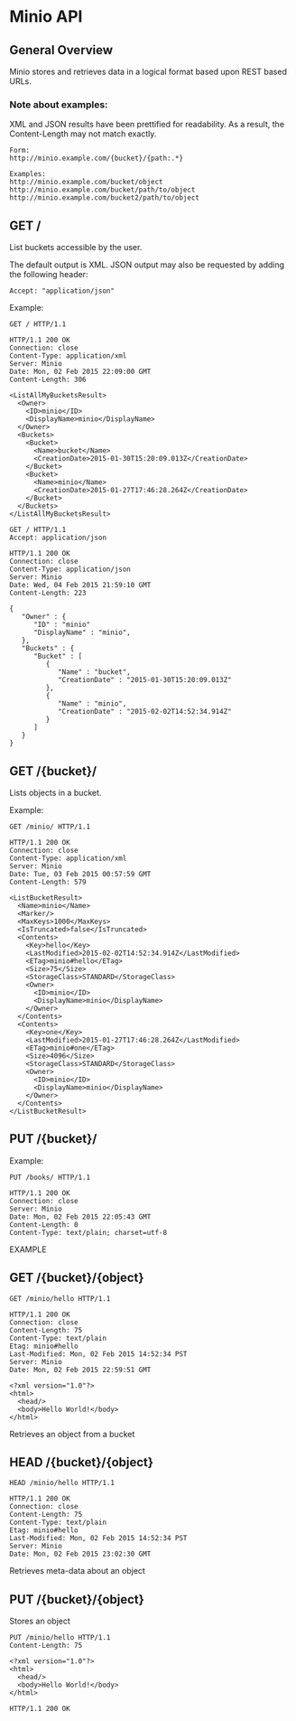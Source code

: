 # Minio API

## General Overview

Minio stores and retrieves data in a logical format based upon REST
based URLs.

### Note about examples:

XML and JSON results have been prettified for readability. As a result, the Content-Length may not match exactly.
```
Form:
http://minio.example.com/{bucket}/{path:.*}

Examples:
http://minio.example.com/bucket/object
http://minio.example.com/bucket/path/to/object
http://minio.example.com/bucket2/path/to/object
```

## GET /

List buckets accessible by the user.

The default output is XML. JSON output may also be requested by adding the following header:

```
Accept: "application/json"
```

Example:
```
GET / HTTP/1.1
```
```
HTTP/1.1 200 OK
Connection: close
Content-Type: application/xml
Server: Minio
Date: Mon, 02 Feb 2015 22:09:00 GMT
Content-Length: 306

<ListAllMyBucketsResult>
  <Owner>
    <ID>minio</ID>
    <DisplayName>minio</DisplayName>
  </Owner>
  <Buckets>
    <Bucket>
      <Name>bucket</Name>
      <CreationDate>2015-01-30T15:20:09.013Z</CreationDate>
    </Bucket>
    <Bucket>
      <Name>minio</Name>
      <CreationDate>2015-01-27T17:46:28.264Z</CreationDate>
    </Bucket>
  </Buckets>
</ListAllMyBucketsResult>
```

```
GET / HTTP/1.1
Accept: application/json
```

```
HTTP/1.1 200 OK
Connection: close
Content-Type: application/json
Server: Minio
Date: Wed, 04 Feb 2015 21:59:10 GMT
Content-Length: 223

{
   "Owner" : {
      "ID" : "minio"
      "DisplayName" : "minio",
   },
   "Buckets" : {
      "Bucket" : [
         {
            "Name" : "bucket",
            "CreationDate" : "2015-01-30T15:20:09.013Z"
         },
         {
            "Name" : "minio",
            "CreationDate" : "2015-02-02T14:52:34.914Z"
         }
      ]
   }
}
```

## GET /{bucket}/

Lists objects in a bucket.


Example:
```
GET /minio/ HTTP/1.1
```
```
HTTP/1.1 200 OK
Connection: close
Content-Type: application/xml
Server: Minio
Date: Tue, 03 Feb 2015 00:57:59 GMT
Content-Length: 579

<ListBucketResult>
  <Name>minio</Name>
  <Marker/>
  <MaxKeys>1000</MaxKeys>
  <IsTruncated>false</IsTruncated>
  <Contents>
    <Key>hello</Key>
    <LastModified>2015-02-02T14:52:34.914Z</LastModified>
    <ETag>minio#hello</ETag>
    <Size>75</Size>
    <StorageClass>STANDARD</StorageClass>
    <Owner>
      <ID>minio</ID>
      <DisplayName>minio</DisplayName>
    </Owner>
  </Contents>
  <Contents>
    <Key>one</Key>
    <LastModified>2015-01-27T17:46:28.264Z</LastModified>
    <ETag>minio#one</ETag>
    <Size>4096</Size>
    <StorageClass>STANDARD</StorageClass>
    <Owner>
      <ID>minio</ID>
      <DisplayName>minio</DisplayName>
    </Owner>
  </Contents>
</ListBucketResult>
```

## PUT /{bucket}/

Example:
```
PUT /books/ HTTP/1.1
```
```
HTTP/1.1 200 OK
Connection: close
Server: Minio
Date: Mon, 02 Feb 2015 22:05:43 GMT
Content-Length: 0
Content-Type: text/plain; charset=utf-8
```

EXAMPLE
## GET /{bucket}/{object}

```
GET /minio/hello HTTP/1.1
```
```
HTTP/1.1 200 OK
Connection: close
Content-Length: 75
Content-Type: text/plain
Etag: minio#hello
Last-Modified: Mon, 02 Feb 2015 14:52:34 PST
Server: Minio
Date: Mon, 02 Feb 2015 22:59:51 GMT

<?xml version="1.0"?>
<html>
  <head/>
  <body>Hello World!</body>
</html>
```

Retrieves an object from a bucket

## HEAD /{bucket}/{object}
```
HEAD /minio/hello HTTP/1.1
```
```
HTTP/1.1 200 OK
Connection: close
Content-Length: 75
Content-Type: text/plain
Etag: minio#hello
Last-Modified: Mon, 02 Feb 2015 14:52:34 PST
Server: Minio
Date: Mon, 02 Feb 2015 23:02:30 GMT
```

Retrieves meta-data about an object

## PUT /{bucket}/{object}

Stores an object

```
PUT /minio/hello HTTP/1.1
Content-Length: 75

<?xml version="1.0"?>
<html>
  <head/>
  <body>Hello World!</body>
</html>
```
```
HTTP/1.1 200 OK
```
